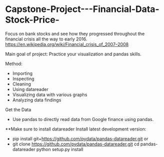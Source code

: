 # Capstone-Project---Financial-Data-Stock-Price-
Focus on bank stocks and see how they progressed throughout the financial crisis all the way to early 2016. https://en.wikipedia.org/wiki/Financial_crisis_of_2007–2008

Main goal of project: Practice your visualization and pandas skills.

Method:
- Importing
- Inspecting
- Cleaning
- Using datareader
- Visualizing data with various graphs
- Analyzing data findings

Get the Data
- Use pandas to directly read data from Google finance using pandas.

**Make sure to install datareader
Install latest development version:

- pip install git+https://github.com/pydata/pandas-datareader.git or
- git clone https://github.com/pydata/pandas-datareader.git cd pandas-datareader python setup.py install
